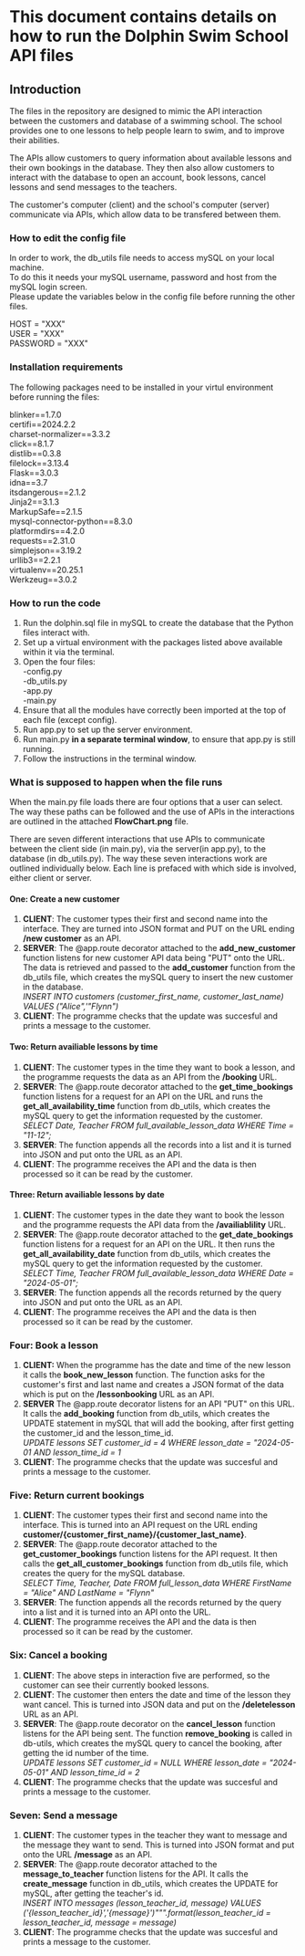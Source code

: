# This document contains details on how to run the Dolphin Swim School API files

## Introduction

The files in the repository are designed to mimic the API interaction between the customers and database of a swimming school.
The school provides one to one lessons to help people learn to swim, and to improve their abilities.

The APIs allow customers to query information about available lessons and their own bookings in the database.
They then also allow customers to interact with the database to open an account, book lessons, cancel lessons and send messages to the teachers.

The customer's computer (client) and the school's computer (server) communicate via APIs, which allow data to be transfered between them.

### How to edit the config file

In order to work, the db_utils file needs to access mySQL on your local machine.\
To do this it needs your mySQL username, password and host from the mySQL login screen.\
Please update the variables below in the config file before running the other files.

HOST = "XXX"\
USER = "XXX"\
PASSWORD = "XXX"

### Installation requirements

The following packages need to be installed in your virtul environment before running the files:

blinker==1.7.0\
certifi==2024.2.2\
charset-normalizer==3.3.2\
click==8.1.7\
distlib==0.3.8\
filelock==3.13.4\
Flask==3.0.3\
idna==3.7\
itsdangerous==2.1.2\
Jinja2==3.1.3\
MarkupSafe==2.1.5\
mysql-connector-python==8.3.0\
platformdirs==4.2.0\
requests==2.31.0\
simplejson==3.19.2\
urllib3==2.2.1\
virtualenv==20.25.1\
Werkzeug==3.0.2

### How to run the code

1. Run the dolphin.sql file in mySQL to create the database that the Python files interact with.
2. Set up a virtual environment with the packages listed above available within it via the terminal.
3. Open the four files:\
-config.py\
-db_utils.py\
-app.py\
-main.py
4. Ensure that all the modules have correctly been imported at the top of each file (except config).
5. Run app.py to set up the server environment.
6. Run main.py **in a separate terminal window**, to ensure that app.py is still running.
7. Follow the instructions in the terminal window.


### What is supposed to happen when the file runs

When the main.py file loads there are four options that a user can select.
The way these paths can be followed and the use of APIs in the interactions are outlined in the attached **FlowChart.png** file.

There are seven different interactions that use APIs to communicate between the client side (in main.py), via the server(in app.py), to the database (in db_utils.py). The way these seven interactions work are outlined individually below. Each line is prefaced with which side is involved, either client or server.


#### One: Create a new customer

1. **CLIENT**: The customer types their first and second name into the interface. They are turned into JSON format and PUT on the URL ending **/new customer** as an API.
2. **SERVER**: The @app.route decorator attached to the **add_new_customer** function listens for new customer API data being "PUT" onto the URL. The data is retrieved and passed to the **add_customer** function from the db_utils file, which creates the mySQL query to insert the new customer in the database.\
   *INSERT INTO customers (customer_first_name, customer_last_name) VALUES ("Alice",'"Flynn")*
3. **CLIENT**: The programme checks that the update was succesful and prints a message to the customer.

#### Two: Return availiable lessons by time

1. **CLIENT**: The customer types in the time they want to book a lesson, and the programme requests the data as an API from the **/booking** URL.
2. **SERVER**: The @app.route decorator attached to the **get_time_bookings** function listens for a request for an API on the URL and runs the **get_all_availability_time** function from db_utils, which creates the mySQL query to get the information requested by the customer.    
   *SELECT Date, Teacher FROM full_available_lesson_data WHERE Time = "11-12";*
3. **SERVER**: The function appends all the records into a list and it is turned into JSON and put onto the URL as an API.
4. **CLIENT**: The programme receives the API and the data is then processed so it can be read by the customer.

#### Three: Return availiable lessons by date

1. **CLIENT**: The customer types in the date they want to book the lesson and the programme requests the API data from the **/availiablility** URL.
2. **SERVER**: The @app.route decorator attached to the **get_date_bookings** function listens for a request for an API on the URL. It then runs the **get_all_availability_date** function from db_utils, which creates the mySQL query to get the information requested by the customer.   
   *SELECT Time, Teacher FROM full_available_lesson_data WHERE Date = "2024-05-01";*
3. **SERVER**: The function appends all the records returned by the query into JSON and put onto the URL as an API.
4. **CLIENT**: The programme receives the API and the data is then processed so it can be read by the customer.

### Four: Book a lesson

1. **CLIENT:** When the programme has the date and time of the new lesson it calls the **book_new_lesson** function. The function asks for the customer's first and last name and creates a JSON format of the data which is put on the **/lessonbooking** URL as an API.
2. **SERVER** The @app.route decorator listens for an API "PUT" on this URL. It calls the **add_booking** function from db_utils, which creates the UPDATE statement in mySQL that will add the booking, after first getting the customer_id and the lesson_time_id.\
    *UPDATE lessons SET customer_id = 4 WHERE lesson_date = "2024-05-01 AND lesson_time_id = 1*
3. **CLIENT**: The programme checks that the update was succesful and prints a message to the customer.

### Five: Return current bookings

1. **CLIENT**: The customer types their first and second name into the interface. This is turned into an API request on the URL ending **customer/{customer_first_name}/{customer_last_name}**.
2. **SERVER**: The @app.route decorator attached to the **get_customer_bookings** function listens for the API request.  It then calls the **get_all_customer_bookings** function from db_utils file, which creates the query for the mySQL database.\
   *SELECT Time, Teacher, Date FROM full_lesson_data WHERE FirstName = "Alice" AND LastName = "Flynn"*
3. **SERVER**: The function appends all the records returned by the query into a list and it is turned into an API onto the URL.
4. **CLIENT**: The programme receives the API and the data is then processed so it can be read by the customer.

### Six: Cancel a booking

1. **CLIENT**: The above steps in interaction five are performed, so the customer can see their currently booked lessons.
2. **CLIENT**: The customer then enters the date and time of the lesson they want cancel. This is turned into JSON data and put on the **/deletelesson** URL as an API.
3. **SERVER**: The @app.route decorator on the **cancel_lesson** function listens for the API being sent. The function **remove_booking** is called in db-utils, which creates the mySQL query to cancel the booking, after getting the id number of the time.\
   *UPDATE lessons SET customer_id = NULL WHERE lesson_date = "2024-05-01" AND lesson_time_id = 2*
4. **CLIENT**: The programme checks that the update was succesful and prints a message to the customer.

### Seven: Send a message

1. **CLIENT**: The customer types in the teacher they want to message and the message they want to send.  This is turned into JSON format and put onto the URL **/message** as an API.
2. **SERVER**: The @app.route decorator attached to the **message_to_teacher** function listens for the API.  It calls the **create_message** function in db_utils, which creates the UPDATE for mySQL, after getting the teacher's id.\
   *INSERT INTO messages (lesson_teacher_id, message) VALUES ('{lesson_teacher_id}','{message}')""".format(lesson_teacher_id = lesson_teacher_id, message = message)*
3. **CLIENT**: The programme checks that the update was succesful and prints a message to the customer.
        